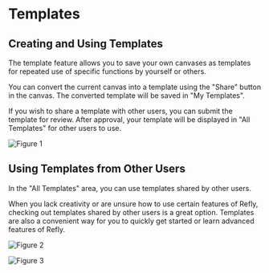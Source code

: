 # Templates

## Creating and Using Templates

The template feature allows you to save your own canvases as templates for repeated use of specific functions by yourself or others.

You can convert the current canvas into a template using the "Share" button in the canvas. The converted template will be saved in "My Templates".

If you wish to share a template with other users, you can submit the template for review. After approval, your template will be displayed in "All Templates" for other users to use.

![Figure 1](/images/2025-04-27-00-07-40.png)

## Using Templates from Other Users

In the "All Templates" area, you can use templates shared by other users.

When you lack creativity or are unsure how to use certain features of Refly, checking out templates shared by other users is a great option. Templates are also a convenient way for you to quickly get started or learn advanced features of Refly.

![Figure 2](/images/2025-04-27-00-07-52.png)

![Figure 3](/images/2025-04-27-00-08-02.png)